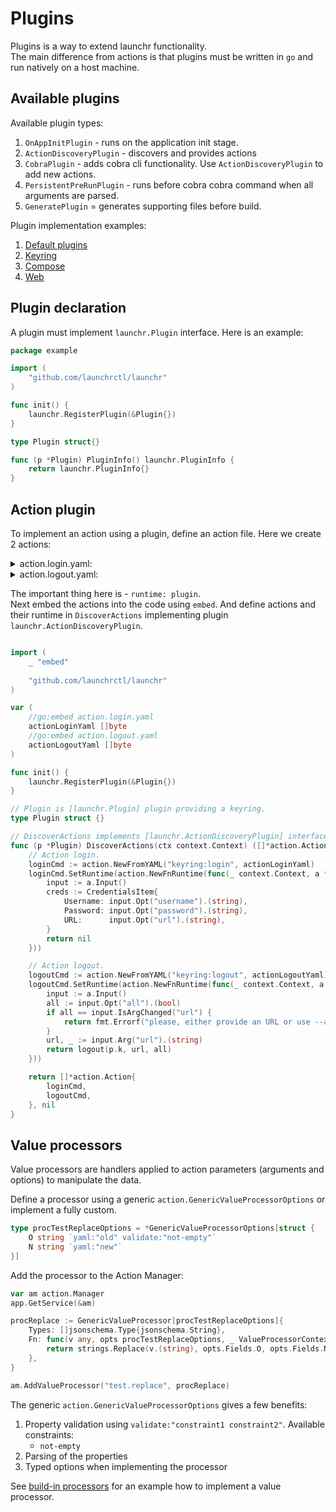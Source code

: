 # Plugins

Plugins is a way to extend launchr functionality.  
The main difference from actions is that plugins must be written in `go` and run natively on a host machine.

## Available plugins

Available plugin types:

1. `OnAppInitPlugin` - runs on the application init stage.
2. `ActionDiscoveryPlugin` - discovers and provides actions
3. `CobraPlugin` - adds cobra cli functionality. Use `ActionDiscoveryPlugin` to add new actions.
4. `PersistentPreRunPlugin` - runs before cobra cobra command when all arguments are parsed.
5. `GeneratePlugin` = generates supporting files before build.

Plugin implementation examples:

1. [Default plugins](../plugins)
2. [Keyring](https://github.com/launchrctl/keyring)
3. [Compose](https://github.com/launchrctl/compose)
4. [Web](https://github.com/launchrctl/web)

## Plugin declaration

A plugin must implement `launchr.Plugin` interface. Here is an example:

```go
package example

import (
	"github.com/launchrctl/launchr"
)

func init() {
	launchr.RegisterPlugin(&Plugin{})
}

type Plugin struct{}

func (p *Plugin) PluginInfo() launchr.PluginInfo {
	return launchr.PluginInfo{}
}
```

## Action plugin

To implement an action using a plugin, define an action file. Here we create 2 actions:

<details>
<summary>action.login.yaml:</summary>

```yaml
runtime: plugin
action:
  title: "Keyring: Log in"
  description: >-
    Logs in to services like git, docker, etc.
  options:
    - name: url
      title: URL
      default: ""
    - name: username
      title: Username
      default: ""
    - name: password
      title: Password
      default: ""
```

</details>

<details>
<summary>action.logout.yaml:</summary>

```yaml
runtime: plugin
action:
  title: "Keyring: Log out"
  description: >-
    Logs out from a service
  arguments:
    - name: url
      title: URL
      description: URL to log out
      minLength: 1
  options:
    - name: all
      title: All
      description: Logs out from all services
      type: boolean
      default: false
```

</details>

The important thing here is - `runtime: plugin`.  
Next embed the actions into the code using `embed`. And define actions and their runtime in `DiscoverActions` implementing plugin `launchr.ActionDiscoveryPlugin`.

```go

import (
    _ "embed"
    
    "github.com/launchrctl/launchr"
)

var (
    //go:embed action.login.yaml
    actionLoginYaml []byte
    //go:embed action.logout.yaml
    actionLogoutYaml []byte
)

func init() {
    launchr.RegisterPlugin(&Plugin{})
}

// Plugin is [launchr.Plugin] plugin providing a keyring.
type Plugin struct {}

// DiscoverActions implements [launchr.ActionDiscoveryPlugin] interface.
func (p *Plugin) DiscoverActions(ctx context.Context) ([]*action.Action, error) {
	// Action login.
	loginCmd := action.NewFromYAML("keyring:login", actionLoginYaml)
	loginCmd.SetRuntime(action.NewFnRuntime(func(_ context.Context, a *action.Action) error {
		input := a.Input()
		creds := CredentialsItem{
			Username: input.Opt("username").(string),
			Password: input.Opt("password").(string),
			URL:      input.Opt("url").(string),
		}
		return nil
	}))

	// Action logout.
	logoutCmd := action.NewFromYAML("keyring:logout", actionLogoutYaml)
	logoutCmd.SetRuntime(action.NewFnRuntime(func(_ context.Context, a *action.Action) error {
		input := a.Input()
		all := input.Opt("all").(bool)
		if all == input.IsArgChanged("url") {
			return fmt.Errorf("please, either provide an URL or use --all flag")
		}
		url, _ := input.Arg("url").(string)
		return logout(p.k, url, all)
	}))

	return []*action.Action{
		loginCmd,
		logoutCmd,
	}, nil
}
```

## Value processors

Value processors are handlers applied to action parameters (arguments and options) to manipulate the data.

Define a processor using a generic `action.GenericValueProcessorOptions` or implement a fully custom. 
```go
type procTestReplaceOptions = *GenericValueProcessorOptions[struct {
    O string `yaml:"old" validate:"not-empty"`
    N string `yaml:"new"`
}]
```

Add the processor to the Action Manager:

```go
var am action.Manager
app.GetService(&am)

procReplace := GenericValueProcessor[procTestReplaceOptions]{
	Types: []jsonschema.Type{jsonschema.String},
	Fn: func(v any, opts procTestReplaceOptions, _ ValueProcessorContext) (any, error) {
		return strings.Replace(v.(string), opts.Fields.O, opts.Fields.N, -1), nil
	},
}

am.AddValueProcessor("test.replace", procReplace)
```

The generic `action.GenericValueProcessorOptions` gives a few benefits:
1. Property validation using `validate:"constraint1 constraint2"`. Available constraints:
   * `not-empty`
2. Parsing of the properties
3. Typed options when implementing the processor

See [build-in processors](../../plugins/builtinprocessors/plugin.go) for an example how to implement a value processor.
